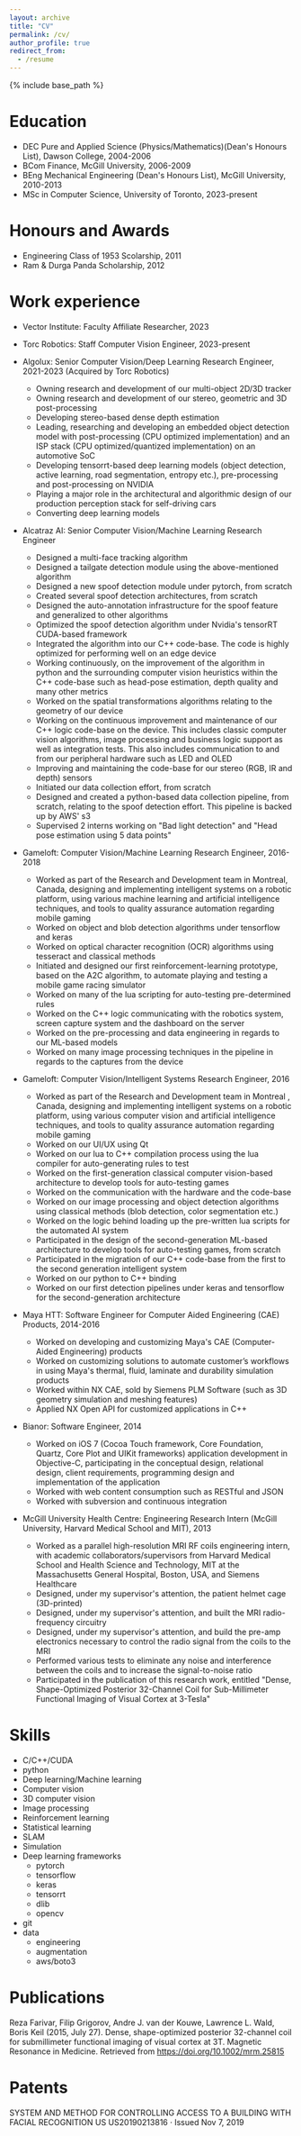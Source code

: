 ```yaml
---
layout: archive
title: "CV"
permalink: /cv/
author_profile: true
redirect_from:
  - /resume
---
```


{% include base_path %}

Education
======
* DEC Pure and Applied Science (Physics/Mathematics)(Dean's Honours List), Dawson College, 2004-2006
* BCom Finance, McGill University, 2006-2009
* BEng Mechanical Engineering (Dean's Honours List), McGill University, 2010-2013
* MSc in Computer Science, University of Toronto, 2023-present

Honours and Awards
======
* Engineering Class of 1953 Scolarship, 2011
* Ram & Durga Panda Scholarship, 2012

Work experience
======
* Vector Institute: Faculty Affiliate Researcher, 2023

* Torc Robotics: Staff Computer Vision Engineer, 2023-present

* Algolux: Senior Computer Vision/Deep Learning Research Engineer, 2021-2023 (Acquired by Torc Robotics)
  * Owning research and development of our multi-object 2D/3D tracker
  * Owning research and development of our stereo, geometric and 3D post-processing
  * Developing stereo-based dense depth estimation
  * Leading, researching and developing an embedded object detection model with post-processing (CPU optimized implementation) and an ISP stack (CPU optimized/quantized implementation) on an automotive SoC
  * Developing tensorrt-based deep learning models (object detection, active learning, road segmentation, entropy etc.), pre-processing and post-processing on NVIDIA
  * Playing a major role in the architectural and algorithmic design of our production perception stack for self-driving cars
  * Converting deep learning models

* Alcatraz AI: Senior Computer Vision/Machine Learning Research Engineer
  * Designed a multi-face tracking algorithm
  * Designed a tailgate detection module using the above-mentioned algorithm
  * Designed a new spoof detection module under pytorch, from scratch
  * Created several spoof detection architectures, from scratch
  * Designed the auto-annotation infrastructure for the spoof feature and generalized to other algorithms
  * Optimized the spoof detection algorithm under Nvidia's tensorRT CUDA-based framework
  * Integrated the algorithm into our C++ code-base. The code is highly optimized for performing well on an edge device
  * Working continuously, on the improvement of the algorithm in python and the surrounding computer vision heuristics within the C++ code-base such as head-pose estimation, depth quality and many other metrics
  * Worked on the spatial transformations algorithms relating to the geometry of our device
  * Working on the continuous improvement and maintenance of our C++ logic code-base on the device. This includes classic computer vision algorithms, image processing and business logic support as well as integration tests. This also includes communication to and from our peripheral hardware such as LED and OLED
  * Improving and maintaining the code-base for our stereo (RGB, IR and depth) sensors
  * Initiated our data collection effort, from scratch
  * Designed and created a python-based data collection pipeline, from scratch, relating to the spoof detection effort. This pipeline is backed up by AWS' s3
  * Supervised 2 interns working on "Bad light detection" and "Head pose estimation using 5 data points"

* Gameloft: Computer Vision/Machine Learning Research Engineer, 2016-2018
  * Worked as part of the Research and Development team in Montreal, Canada, designing and implementing intelligent systems on a robotic platform, using various machine learning and artificial intelligence techniques, and tools to quality assurance automation regarding mobile gaming
  * Worked on object and blob detection algorithms under tensorflow and keras
  * Worked on optical character recognition (OCR) algorithms using tesseract and classical methods
  * Initiated and designed our first reinforcement-learning prototype, based on the A2C algorithm, to automate playing and testing a mobile game racing simulator
  * Worked on many of the lua scripting for auto-testing pre-determined rules
  * Worked on the C++ logic communicating with the robotics system, screen capture system and the dashboard on the server
  * Worked on the pre-processing and data engineering in regards to our ML-based models
  * Worked on many image processing techniques in the pipeline in regards to the captures from the device

* Gameloft: Computer Vision/Intelligent Systems Research Engineer, 2016
  * Worked as part of the Research and Development team in Montreal , Canada, designing and implementing intelligent systems on a robotic platform, using various computer vision and artificial intelligence techniques, and tools to quality assurance automation regarding mobile gaming
  * Worked on our UI/UX using Qt
  * Worked on our lua to C++ compilation process using the lua compiler for auto-generating rules to test
  * Worked on the first-generation classical computer vision-based architecture to develop tools for auto-testing games
  * Worked on the communication with the hardware and the code-base
  * Worked on our image processing and object detection algorithms using classical methods (blob detection, color segmentation etc.)
  * Worked on the logic behind loading up the pre-written lua scripts for the automated AI system
  * Participated in the design of the second-generation ML-based architecture to develop tools for auto-testing games, from scratch
  * Participated in the migration of our C++ code-base from the first to the second generation intelligent system
  * Worked on our python to C++ binding
  * Worked on our first detection pipelines under keras and tensorflow for the second-generation architecture

* Maya HTT: Software Engineer for Computer Aided Engineering (CAE) Products, 2014-2016
  * Worked on developing and customizing Maya's CAE (Computer-Aided Engineering) products
  * Worked on customizing solutions to automate customer’s workflows in using Maya's thermal, fluid, laminate and durability simulation products
  * Worked within NX CAE, sold by Siemens PLM Software (such as 3D geometry simulation and meshing features)
  * Applied NX Open API for customized applications in C++

* Bianor: Software Engineer, 2014
  * Worked on iOS 7 (Cocoa Touch framework, Core Foundation, Quartz, Core Plot and UIKit frameworks) application development in Objective-C, participating in the conceptual design, relational design, client requirements, programming design and implementation of the application
  * Worked with web content consumption such as RESTful and JSON
  * Worked with subversion and continuous integration

* McGill University Health Centre: Engineering Research Intern (McGill University, Harvard Medical School and MIT), 2013
  * Worked as a parallel high-resolution MRI RF coils engineering intern, with academic collaborators/supervisors from Harvard Medical School and Health Science and Technology, MIT at the Massachusetts General Hospital, Boston, USA, and Siemens Healthcare
  * Designed, under my supervisor's attention, the patient helmet cage (3D-printed)
  * Designed, under my supervisor's attention, and built the MRI radio-frequency circuitry
  * Designed, under my supervisor's attention, and build the pre-amp electronics necessary to control the radio signal from the coils to the MRI
  * Performed various tests to eliminate any noise and interference between the coils and to increase the signal-to-noise ratio
  * Participated in the publication of this research work, entitled "Dense, Shape-Optimized Posterior 32-Channel Coil for Sub-Millimeter Functional Imaging of Visual Cortex at 3-Tesla"
  
Skills
======
* C/C++/CUDA
* python
* Deep learning/Machine learning
* Computer vision
* 3D computer vision
* Image processing
* Reinforcement learning
* Statistical learning
* SLAM
* Simulation
* Deep learning frameworks
  * pytorch
  * tensorflow
  * keras
  * tensorrt
  * dlib
  * opencv
* git
* data
  * engineering
  * augmentation
  * aws/boto3

Publications
======
  Reza Farivar, Filip Grigorov, Andre J. van der Kouwe, Lawrence L. Wald,
  Boris Keil (2015, July 27). Dense, shape-optimized posterior 32-channel
  coil for submillimeter functional imaging of visual cortex at 3T. Magnetic
  Resonance in Medicine. Retrieved from
  https://doi.org/10.1002/mrm.25815

Patents
======
SYSTEM AND METHOD FOR CONTROLLING ACCESS TO A BUILDING WITH FACIAL RECOGNITION
US US20190213816 · Issued Nov 7, 2019

